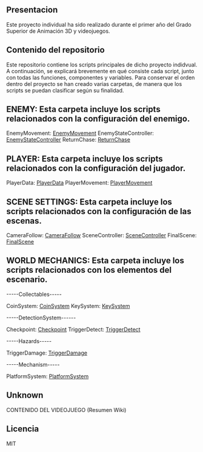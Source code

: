 ## Presentacion

Este proyecto individual ha sido realizado durante el primer año del Grado Superior de Animación 3D y videojuegos.    

## Contenido del repositorio

Este repositorio contiene los scripts principales de dicho proyecto indidvual.
A continuación, se explicará brevemente en qué consiste cada script, junto con todas las funciones, componentes y variables.
Para conservar el orden dentro del proyecto se han creado varias carpetas, de manera que los scripts se puedan clasificar según su finalidad.

## ENEMY: Esta carpeta incluye los scripts relacionados con la configuración del enemigo.

EnemyMovement:
[EnemyMovement](Scripts/Enemy/EnemyMovement.cs) 
EnemyStateController:
[EnemyStateController](Scripts/Enemy/EnemyStateController.cs)
ReturnChase:
[ReturnChase](Scripts/Enemy/ReturnChase.cs)

## PLAYER: Esta carpeta incluye los scripts relacionados con la configuración del jugador.

PlayerData:
[PlayerData](Scripts/Player/PlayerData.cs)
PlayerMovement:
[PlayerMovement](Scripts/Player/PlayerMovement.cs)

## SCENE SETTINGS: Esta carpeta incluye los scripts relacionados con la configuración de las escenas.

CameraFollow:
[CameraFollow](Scripts/SceneSettings/CameraFollow.cs)
SceneController:
[SceneController](Scripts/SceneSettings/SceneController.cs)
FinalScene:
[FinalScene](Scripts/SceneSettings/FinalScene.cs)

## WORLD MECHANICS: Esta carpeta incluye los scripts relacionados con los elementos del escenario.

-----Collectables-----

CoinSystem:
[CoinSystem](Scripts/WorldMechanics/Collectionables/CoinSystem)
KeySystem:
[KeySystem](Scripts/WorldMechanics/Collectionables/KeySystem)

-----DetectionSystem------

Checkpoint:
[Checkpoint](Scripts/WorldMechanics/DetectionSystem/Checkpoint)
TriggerDetect:
[TriggerDetect](Scripts/WorldMechanics/DetectionSystem/TriggerDetect)

-----Hazards-----

TriggerDamage:
[TriggerDamage](Scripts/WorldMechanics/Hazards/TriggerDamage)

-----Mechanism-----

PlatformSystem:
[PlatformSystem](Scripts/WorldMechanics/Mechanism/PlatformSystem)

## Unknown

CONTENIDO DEL VIDEOJUEGO (Resumen Wiki)

## Licencia
MIT
